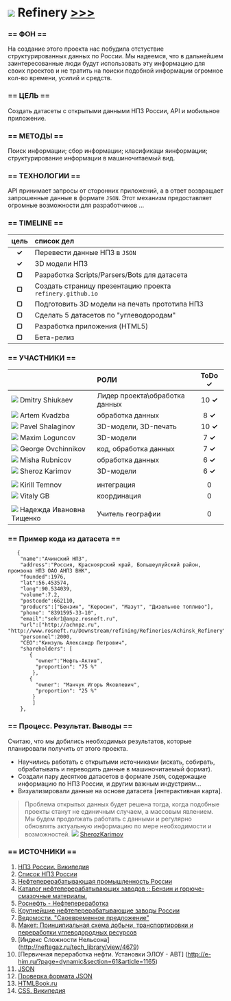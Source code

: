 ![](https://avatars0.githubusercontent.com/u/6559911?s=28) Refinery [>>>](https://github.com/soda-io/Refinery)
===

### == ФОН ==
На создание этого проекта нас побудила отстуствие структурированных данных по России. Мы надеемся, что в дальнейшем заинтересованные люди будут использовать эту информацию для своих проектов и не тратить на поиски подобной информации огромное кол-во времени, усилий и средств.

### == ЦЕЛЬ ==
Создать датасеты с открытыми данными НПЗ России, API и мобильное приложение.

### == МЕТОДЫ ==
Поиск информации; сбор информации; класификаци яинформации; структурирование информации в машиночитаемый вид.

### == ТЕХНОЛОГИИ ==
API принимает запросы от сторонних приложений, а в ответ возвращает запрошенные данные в формате `JSON`. Этот механизм предоставляет огромные возможности для разработчиков ...

### == TIMELINE ==

| цель   |  список дел                                                |
|:------:|:-----------------------------------------------------------|
| **✓**  | Перевести данные НПЗ в `JSON`                              |
| **✓**  | 3D модели НПЗ                                              |
| **▢**  | Разработка Scripts/Parsers/Bots для датасета               |
| **▢**  | Создать страницу презентацию проекта `refinery.github.io`  |
| **▢**  | Подготовить 3D модели на печать прототипа НПЗ              | 
| **▢**  | Сделать 5 датасетов по "углеводородам"                     |
| **▢**  | Разработка приложения (HTML5)                              |
| **▢**  | Бета-релиз                                                 |


### == УЧАСТНИКИ ==

|                                                                             |    РОЛИ                       |ToDo **✓**|
|---------------------------------------------------------------------------  |:------------------------------|:----:|
 ![](https://avatars3.githubusercontent.com/u/5991448?s=36) Dmitry Shiukaev   | Лидер проекта\обработка данных|10 **✓**|
 ![](https://avatars3.githubusercontent.com/u/4639509?s=36) Artem Kvadzba     | обработка данных              |8 **✓**|
 ![](https://avatars0.githubusercontent.com/u/3833771?s=36) Pavel Shalaginov  | 3D-модели, 3D-печать          |10 **✓**|
 ![](https://avatars2.githubusercontent.com/u/3838734?s=36) Maxim Loguncov    | 3D-модели                     |7 **✓**|
 ![](https://avatars1.githubusercontent.com/u/6061182?s=36) George Ovchinnikov|код, обработка данных          |7 **✓**|
 ![](https://avatars1.githubusercontent.com/u/6498865?s=36) Misha Rubnicov    | обработка данных              |6 **✓**|
 ![](https://avatars0.githubusercontent.com/u/4226210?s=36) Sheroz Karimov    | 3D-модели                     |6 **✓**|
                                                                              |                               |
 ![](https://avatars0.githubusercontent.com/u/147170?s=36) Kirill Temnov      | интеграция                    |0|
 ![](https://avatars0.githubusercontent.com/u/842476?s=36) Vitaly GB          | координация                   |0|
                                                                              |                               |
 ![](http://www.gravatar.com/avatar/f7e166e67e46c6cbccb66a54107f08b1?s=36)  Надежда Ивановна Тищенко                                 |Учитель географии              |0|


### == Пример кода из датасета ==
```
   {
    "name":"Ачинский НПЗ",
    "address":"Россия, Красноярский край, Большеулуйский район, промзона НПЗ ОАО АНПЗ ВНК",
    "founded":1976,
    "lat":56.453574,
    "long":90.534039,
    "volume":7.2,
    "postcode":662110,
    "producrs":["Бензин", "Керосин", "Мазут", "Дизельное топливо"],
    "phone": "8391595-33-10",
    "email":"sekr1@anpz.rosneft.ru",
    "url":["http://achnpz.ru", "http://www.rosneft.ru/Downstream/refining/Refineries/Achinsk_Refinery"],
    "personnel":2000,
    "CEO":"Кинзуль Александр Петрович",
    "shareholders": [ 
       {  
         "owner":"Нефть-Актив", 
         "proportion": "75 %"
        },
       {
         "owner": "Манчук Игорь Яковлевич",
         "proportion": "25 %"
        }
        ]
    },
```

### == Процесс. Результат. Выводы ==

>
Считаю, что мы добились необходимых результатов, которые планировали получить от этого проекта. 
 - Научились работать с открытыми источниками (искать, собирать, обрабатывать и переводить данные в машиночитаемый формат). 
 - Создали пару десятков датасетов в формате `JSON`, содержащие информацию по НПЗ России, и другим важным индустриям...
 - Визуализировали данные на основе датасета [интерактивная карта].
   
> Проблема открытых данных будет решена тогда, когда подобные проекты станут не единичным случаем, а массовым явлением. Мы будем продолжать работать с данными и регулярно обновлять актуальную информацию по мере необходимости и возможностей. 
 ![](https://avatars0.githubusercontent.com/u/4226210?s=16)    [SherozKarimov](https://github.com/SherozKarimov) 
>

### == ИСТОЧНИКИ ==

 1. [НПЗ России. Википедия](http://ru.wikipedia.org/wiki/%D0%9D%D0%B5%D1%84%D1%82%D1%8F%D0%BD%D0%B0%D1%8F_%D0%BF%D1%80%D0%BE%D0%BC%D1%8B%D1%88%D0%BB%D0%B5%D0%BD%D0%BD%D0%BE%D1%81%D1%82%D1%8C_%D0%A0%D0%BE%D1%81%D1%81%D0%B8%D0%B8)
 1. [Список НПЗ России](http://www.wiki-prom.ru/20otrasl.html)
 1. [Нефтеперерабатывающая промышленность России](http://ru.wikipedia.org/wiki/Нефтеперерабатывающая_промышленность_России)
 1. [Каталог нефтеперерабатывающих заводов :: Бензин и горюче-смазочные материалы.](http://www.benzol.ru/npz/?status=2&page=1)
 1. [Роснефть - Нефтепереработка](http://www.rosneft.ru/Downstream/refining/)
 1. [Крупнейшие нефтеперерабатывающие заводы России](http://neftegas.info/engine/info/krupnjejshije-njeftjepjerjerabatyvajushhije-zavody-rossii)
 1. [Ведомости. "Своевременное предложение"](http://tbu.com.ua/digest/svoevremennoe_predlojenie.html)
 1. [Макет: Принципиальная схема добычи, транспортировки и переработки углеводородных ресурсов](http://www.maket-russia.ru/portfolio/portfolio-uchebnye-makety-i-modeli/maket-printsipialnaya-skhema-dobychi-transportirovki-i-pererabotki-uglevodorodnykh-resursov/)
 1. [Индекс Сложности Нельсона] (http://neftegaz.ru/tech_library/view/4679)
 1. [Первичная переработка нефти. Установки ЭЛОУ - АВТ] (http://e-him.ru/?page=dynamic&section=61&article=1165) 
 1. [JSON](http://ru.wikipedia.org/wiki/JSON) 
 1. [Проверка формата JSON](http://jsonformatter.curiousconcept.com/)
 1. [HTMLBook.ru](http://htmlbook.ru/html5)
 1. [CSS. Википедия](http://ru.wikipedia.org/wiki/%D0%9A%D0%B0%D1%81%D0%BA%D0%B0%D0%B4%D0%BD%D1%8B%D0%B5_%D1%82%D0%B0%D0%B1%D0%BB%D0%B8%D1%86%D1%8B_%D1%81%D1%82%D0%B8%D0%BB%D0%B5%D0%B9)
